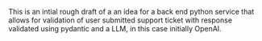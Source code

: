 This is an intial rough draft of a an idea for a back end python service that allows for validation of user submitted support ticket with response validated using pydantic and a LLM, in this case initially OpenAI.
